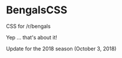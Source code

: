 BengalsCSS
==========

CSS for /r/bengals

Yep ... that's about it!

Update for the 2018 season (October 3, 2018)
